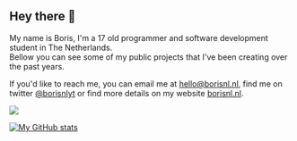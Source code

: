 ## Hey there 👋

My name is Boris, I'm a 17 old programmer and software development student in The Netherlands.<br>
Bellow you can see some of my public projects that I've been creating over the past years.

If you'd like to reach me, you can email me at [hello@borisnl.nl](mailto:hello@borisnl.nl), find me on twitter [@borisnlyt](https://twitter.com/borisnlyt) or find more details on my website [borisnl.nl](https://borisnl.nl/).

![](https://komarev.com/ghpvc/?username=borisnliscool&color=blue&style=for-the-badge&label=PROFILE+VISITS)

[![My GitHub stats](https://github-readme-stats.vercel.app/api?username=borisnliscool&show_icons=true&theme=tokyonight)](https://github.com/anuraghazra/github-readme-stats)

